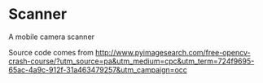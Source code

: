 # Scanner
A mobile camera scanner

Source code comes from http://www.pyimagesearch.com/free-opencv-crash-course/?utm_source=pa&utm_medium=cpc&utm_term=724f9695-65ac-4a9c-912f-31a463479257&utm_campaign=occ
